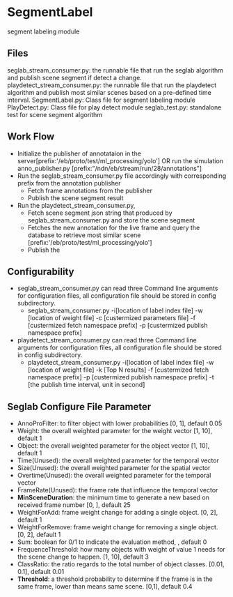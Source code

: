 # SegmentLabel
segment labeling module

## Files
seglab_stream_consumer.py: the runnable file that run the seglab algorithm and publish scene segment if detect a change.
playdetect_stream_consumer.py: the runnable file that run the playdetect algorithm and publish most similar scenes based on a pre-defined time interval.
SegmentLabel.py: Class file for segment labeling module 
PlayDetect.py: Class file for play detect module
seglab_test.py: standalone test for scene segment algorithm

## Work Flow
- Initialize the publisher of annotataion in the server[prefix:'/eb/proto/test/ml_processing/yolo'] OR run the simulation anno_publisher.py [prefix:"/ndn/eb/stream/run/28/annotations"]
- Run the seglab_stream_consumer.py file accordingly with corresponding prefix from the annotation publisher
    - Fetch frame annotations from the publisher
    - Publish the scene segment result
- Run the playdetect_stream_consumer.py,
    - Fetch scene segment json string that produced by seglab_stream_consumer.py and store the scene segment
    - Fetches the new annotation for the live frame and query the database to retrieve most similar scene [prefix:'/eb/proto/test/ml_processing/yolo']
    - Publish the



## Configurability
- seglab_stream_consumer.py can read three Command line arguments for configuration files, all configuration file should be stored in config subdirectory.
    - seglab_stream_consumer.py -i[location of label index file] -w [location of weight file] -c [custermized parameters file] -f [custermized fetch namespace prefix] -p [custermized publish namespace prefix]
- playdetect_stream_consumer.py can read three Command line arguments for configuration files, all configuration file should be stored in config subdirectory.
    - playdetect_stream_consumer.py -i[location of label index file] -w [location of weight file] -k [Top N results] -f [custermized fetch namespace prefix] -p [custermized publish namespace prefix] -t [the publish time interval, unit in second]

  
## Seglab Configure File Parameter
- AnnoProFilter: to filter object with lower probabilities [0, 1], default 0.05
- Weight: the overall weighted parameter for the weight vector  [1, 10], default 1
- Object: the overall weighted parameter for the object vector  [1, 10], default 1
- Time(Unused): the overall weighted parameter for the temporal vector
- Size(Unused): the overall weighted parameter for the spatial vector
- Overtime(Unused): the overall weighted parameter for the temporal vector
- FrameRate(Unused): the frame rate that influence the temporal vector
- **MinSceneDuration**: the minimum time to generate a new based on received frame number [0, ], default 25
- WeightForAdd: frame weight change for adding a single object. [0, 2], default 1
- WeightForRemove: frame weight change for removing a single object. [0, 2], default 1
- Sum: boolean for 0/1 to indicate the evaluation method, , default 0
- FrequenceThreshold: how many objects with weight of value 1 needs for the scene change to happen. [1, 10], default 3
- ClassRatio: the ratio regards to the total number of object classes. [0.01, 0.1], default 0.01
- **Threshold**: a threshold probability to determine if the frame is in the same frame, lower than means same scene. [0,1], default 0.4